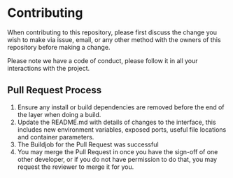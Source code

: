# Contributing

When contributing to this repository, please first discuss the change you wish to make via issue,
email, or any other method with the owners of this repository before making a change. 

Please note we have a code of conduct, please follow it in all your interactions with the project.

## Pull Request Process

1. Ensure any install or build dependencies are removed before the end of the layer when doing a 
   build.
2. Update the README.md with details of changes to the interface, this includes new environment 
   variables, exposed ports, useful file locations and container parameters.
3. The Buildjob for the Pull Request was successful
4. You may merge the Pull Request in once you have the sign-off of one other developer, or if you 
   do not have permission to do that, you may request the reviewer to merge it for you.
